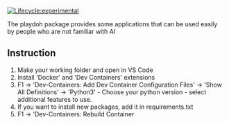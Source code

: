 <!-- badges: start -->
[![Lifecycle:experimental](https://img.shields.io/badge/lifecycle-experimental-orange.svg)](https://lifecycle.r-lib.org/articles/stages.html#experimental)
<!-- badges: end -->
The playdoh package provides some applications that can be used easily by people who are not familiar with AI

## Instruction
1. Make your working folder and open in VS Code
2. Install 'Docker' and 'Dev Containers' extensions
3. F1 -> 'Dev-Containers: Add Dev Container Configuration Files' -> 'Show All Definitions' -> 'Python3' - Choose your python version - select additional features to use.
4. If you want to install new packages, add it in requirements.txt 
5. F1 -> 'Dev-Containers: Rebuild Container
